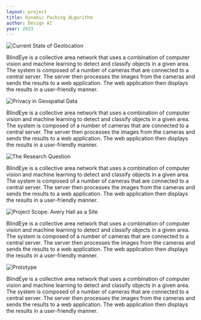 ```yaml
---
layout: project
title: Dynamic Packing ALgorithm
author: Design AI
year: 2023
---
```


![Current State of Geolocation](/img/currentState_blindeye)

BlindEye is a collective area network that uses a combination of computer vision and machine learning to detect and classify objects in a given area. The system is composed of a number of cameras that are connected to a central server. The server then processes the images from the cameras and sends the results to a web application. The web application then displays the results in a user-friendly manner.

![Privacy in Geospatial Data](/img/privacyNYCTaxicab_blindeye)

BlindEye is a collective area network that uses a combination of computer vision and machine learning to detect and classify objects in a given area. The system is composed of a number of cameras that are connected to a central server. The server then processes the images from the cameras and sends the results to a web application. The web application then displays the results in a user-friendly manner.

![The Research Question](/img/researchQuestion_blindeye)

BlindEye is a collective area network that uses a combination of computer vision and machine learning to detect and classify objects in a given area. The system is composed of a number of cameras that are connected to a central server. The server then processes the images from the cameras and sends the results to a web application. The web application then displays the results in a user-friendly manner.

![Project Scope: Avery Hall as a Site](/img/projectScope_blindeye)

BlindEye is a collective area network that uses a combination of computer vision and machine learning to detect and classify objects in a given area. The system is composed of a number of cameras that are connected to a central server. The server then processes the images from the cameras and sends the results to a web application. The web application then displays the results in a user-friendly manner.

![Prototype](/img/prototypeTest_blindeye)

BlindEye is a collective area network that uses a combination of computer vision and machine learning to detect and classify objects in a given area. The system is composed of a number of cameras that are connected to a central server. The server then processes the images from the cameras and sends the results to a web application. The web application then displays the results in a user-friendly manner.


